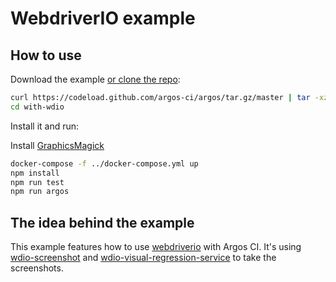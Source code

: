 # WebdriverIO example

## How to use

Download the example [or clone the repo](https://github.com/argos-ci/argos):

```bash
curl https://codeload.github.com/argos-ci/argos/tar.gz/master | tar -xz --strip=2 argos-master/examples/with-wdio
cd with-wdio
```

Install it and run:

Install [GraphicsMagick](https://github.com/zinserjan/wdio-screenshot#use-graphicsmagick)

```bash
docker-compose -f ../docker-compose.yml up
npm install
npm run test
npm run argos
```

## The idea behind the example

This example features how to use [webdriverio](https://github.com/webdriverio/webdriverio) with Argos CI.
It's using [wdio-screenshot](https://github.com/zinserjan/wdio-screenshot) and [wdio-visual-regression-service](https://github.com/zinserjan/wdio-visual-regression-service) to take the screenshots.
